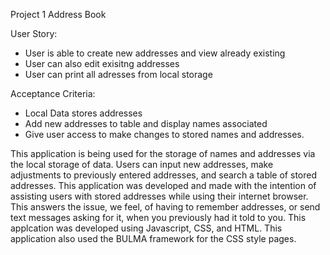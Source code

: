Project 1 Address Book

User Story:
- User is able to create new addresses and view already existing
- User can also edit exisitng addresses
- User can print all adresses from local storage

Acceptance Criteria:
- Local Data stores addresses
- Add new addresses to table and display names associated
- Give user access to make changes to stored names and addresses. 

This application is being used for the storage of names and addresses via the local storage of data. Users can input new addresses, make adjustments to previously entered addresses, and search a table of stored addresses. This application was developed and made with the intention of assisting users with stored addresses while using their internet browser. This answers the issue, we feel, of having to remember addresses, or send text messages asking for it, when you previously had it told to you. This applcation was developed using Javascript, CSS, and HTML. This application also used the BULMA framework for the CSS style pages.

